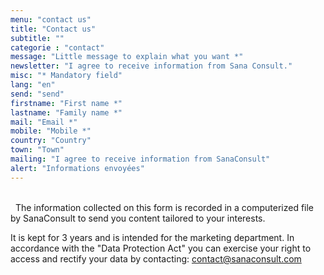 ```yaml
---
menu: "contact us"
title: "Contact us"
subtitle: ""
categorie : "contact"
message: "Little message to explain what you want *"
newsletter: "I agree to receive information from Sana Consult."
misc: "* Mandatory field"
lang: "en"
send: "send"
firstname: "First name *"
lastname: "Family name *"
mail: "Email *"
mobile: "Mobile *"
country: "Country"
town: "Town"
mailing: "I agree to receive information from SanaConsult"
alert: "Informations envoyées"
---
```

\
&nbsp;
 The information collected on this form is recorded in a computerized file by SanaConsult to send you content tailored to your interests.

It is kept for 3 years and is intended for the marketing department. In accordance with the "Data Protection Act" you can exercise your right to access and rectify your data by contacting: contact@sanaconsult.com